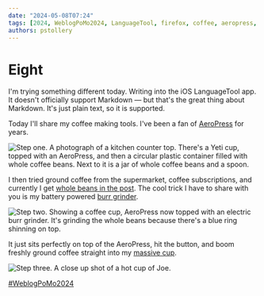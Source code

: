 ```yaml
---
date: "2024-05-08T07:24"
tags: [2024, WeblogPoMo2024, LanguageTool, firefox, coffee, aeropress, grinder]
authors: pstollery
---
```


# Eight

I'm trying something different today. Writing into the iOS LanguageTool app. It doesn't officially support Markdown — but that's the great thing about Markdown. It's just plain text, so it is supported. 

<!-- truncate -->

Today I'll share my coffee making tools. I've been a fan of [AeroPress](https://www.aeropress.co.uk/) for years. 

![Step one. A photograph of a kitchen counter top. There's a Yeti cup, topped with an AeroPress, and then a circular plastic container filled with whole coffee beans. Next to it is a jar of whole coffee beans and a spoon.](https://cdn.some.pics/phils/663b29efae8f3.jpg)

I then tried ground coffee from the supermarket, coffee subscriptions, and currently I get [whole beans in the post](https://exhalecoffee.com/). The cool trick I have to share with you is my battery powered [burr grinder](https://www.amazon.co.uk/dp/B0BKPML8YS). 

![Step two. Showing a coffee cup, AeroPress now topped with an electric burr grinder. It's grinding the whole beans because there's a blue ring shinning on top. ](https://cdn.some.pics/phils/663b2aaaa09ce.jpg)

It just sits perfectly on top of the AeroPress, hit the button, and boom freshly ground coffee straight into my [massive cup](https://uk.yeti.com/collections/tumbler/products/rambler-20-oz-tumbler). 

![Step three. A close up shot of a hot cup of Joe.](https://cdn.some.pics/phils/663b2b63b609f.jpg)

[#WeblogPoMo2024](https://weblog.anniegreens.lol/weblog-posting-month-2024)

